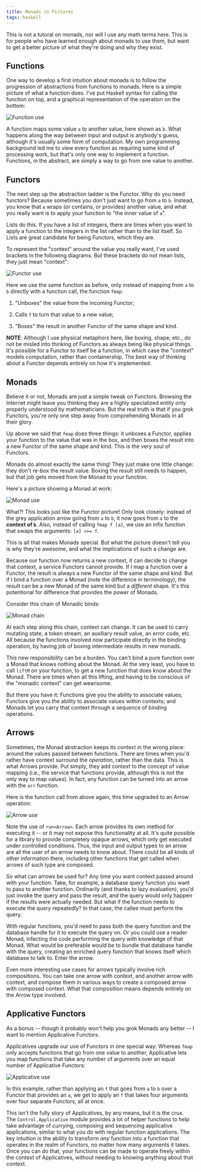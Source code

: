 ```yaml
---
title: Monads in Pictures
tags: haskell
---
```


This is not a tutoral on monads, nor will I use any math terms here.  This is
for people who have learned enough about monads to use them, but want to get a
better picture of what they're doing and why they exist.

## Functions

One way to develop a first intuition about monads is to follow the progression
of abstractions from functions to monads.  Here is a simple picture of what a
function does.  I've put Haskell syntax for calling the function on top, and a
graphical representation of the operation on the bottom:

![Function use](http://tech.wp.newartisans.com/files/2012/08/Function.png)

A function maps some value `a` to another value, here shown as `b`.  What happens
along the way between input and output is anybody's guess, although it's
usually some form of computation.  My own programming background led me to
view every function as requiring some kind of processing work, but that's only
one way to implement a function.  Functions, in the abstract, are simply a way
to go from one value to another.

## Functors

The next step up the abstraction ladder is the Functor.  Why do you need
functors?  Because sometimes you don't just want to go from `a` to `b`.
Instead, you know that `a` wraps (or contains, or provides) another value, and
what you really want is to apply your function to "the inner value of `a`".

Lists do this.  If you have a list of integers, there are times when you want
to apply a function to the integers in the list rather than to the list
itself.  So Lists are great candidate for being Functors, which they are.

To represent the "context" around the value you really want, I've used
brackets in the following diagrams.  But these brackets do not mean lists,
they just mean "context":

![Functor use](http://tech.wp.newartisans.com/files/2012/08/Functor.png)

Here we use the same function as before, only instead of mapping from `a` to
`b` directly with a function call, the function `fmap`:

1. "Unboxes" the value from the incoming Functor;

2. Calls `f` to turn that value to a new value;

3. "Boxes" the result in another Functor of the same shape and kind.

**NOTE**: Although I use physical metaphors here, like boxing, shape, etc., do
not be misled into thinking of Functors as always being like physical things.
It's possible for a Functor to itself be a function, in which case the
"context" models computation, rather than containership.  The best way of
thinking about a Functor depends entirely on how it's implemented.

## Monads

Believe it or not, Monads are just a simple tweak on Functors.  Browsing the
Internet might leave you thinking they are a highly specialized entity only
properly understood by mathematicians.  But the real truth is that if you grok
Functors, you're only one step away from comprehending Monads in all their
glory.

Up above we said that `fmap` does three things: it unboxes a Functor, applies
your function to the value that was in the box, and then boxes the result into
a new Functor of the same shape and kind.  This is the very soul of Functors.

Monads do almost exactly the same thing!  They just make one little change:
they don't re-box the result value.  Boxing the result still needs to happen,
but that job gets moved from the Monad to your function.

Here's a picture showing a Monad at work:

![Monad use](http://tech.wp.newartisans.com/files/2012/08/Monad.png)

What?!  This looks just like the Functor picture!  Only look closely: instead
of the grey application arrow going from `a` to `b`, it now goes from `a` to
the **context of `b`**.  Also, instead of calling `fmap f [a]`, we use an
infix function that swaps the arguments: `[a] >>= f`.

This is all that makes Monads special.  But what the picture doesn't tell you
is why they're awesome, and what the implications of such a change are.

Because our function now returns a new context, it can decide to change that
context, a service Functors cannot provide.  If I map a function over a
Functor, the result is always a new Functor of the same shape and kind.  But
if I bind a function over a Monad (note the difference in terminology), the
result can be a new Monad of the same kind but a *different* shape.  It's this
potentional for difference that provides the power of Monads.

Consider this chain of Monadic binds:

![Monad chain](http://tech.wp.newartisans.com/files/2012/08/Monad_chain.png)

At each step along this chain, context can change.  It can be used to carry
mutating state, a token stream, an auxiliary result value, an error code, etc.
All because the functions involved now participate directly in the binding
operation, by having job of boxing intermediate results in new monads.

This new responsibility can be a burden.  You can't bind a pure function over
a Monad that knows nothing about the Monad.  At the very least, you have to
call `liftM` on your function, to get a new function that does know about the
Monad.  There are times when all this lifting, and having to be conscious of
the "monadic context" can get wearisome.

But there you have it: Functions give you the ability to associate values;
Functors give you the ability to associate values within contexts; and Monads
let you carry that context through a sequence of binding operations.

## Arrows

Sometimes, the Monad abstraction keeps its context in the wrong place: around
the values passed between functions.  There are times when you'd rather have
context surround the *operation*, rather than the data.  This is what Arrows
provide.  Put simply, they add context to the concept of value mapping (i.e.,
the service that functions provide, although this is not the only way to map
values).  In fact, any function can be turned into an arrow with the `arr`
function.

Here is the function call from above again, this time upgraded to an Arrow
operation:

![Arrow use](http://tech.wp.newartisans.com/files/2012/08/Arrow.png)

Note the use of `run<Arrow>`.  Each arrow provides its own method for
executing it -- or it may not expose this functionality at all.  It's quite
possible for a library to provide completely opaque arrows, which only get
executed under controlled conditions.  Thus, the input and output types to an
arrow are all the user of an arrow needs to know about.  There could be all
kinds of other information there, including other functions that get called
when arrows of such type are composed.

So what can arrows be used for?  Any time you want context passed around with
your function.  Take, for example, a database query function you want to pass
to another function.  Ordinarily (and thanks to lazy evaluation), you'd just
invoke the query and pass the result, and the query would only happen if the
results were actually needed.  But what if the function needs to execute the
query repeatedly?  In that case, the callee must perform the query.

With regular functions, you'd need to pass both the query function and the
database handle for it to execute the query on.  Or you could use a reader
Monad, infecting the code performing the query with knowledge of that Monad.
What would be preferable would be to bundle that database handle with the
query, creating an enriched query function that knows itself which database to
talk to.  Enter the arrow.

Even more interesting use cases for arrows typically involve rich
compositions.  You can take one arrow with context, and another arrow with
context, and compose them in various ways to create a composed arrow with
composed context.  What that composition means depends entirely on the Arrow
type involved.

## Applicative Functors

As a bonus -- though it probably won't help you grok Monads any better -- I
want to mention Applicative Functors.

Applicatives upgrade our use of Functors in one special way: Whereas `fmap`
only accepts functions that go from one value to another, Applicative lets you
map functions that take any number of arguments over an equal number of
Applicative Functors:

![Applicative use](http://tech.wp.newartisans.com/files/2012/08/Applicative.png)

In this example, rather than applying an `f` that goes from `a` to `b` over a
Functor that provides an `a`, we get to apply an `f` that takes four arguments
over four separate Functors, all at once.

This isn't the fully story of Applicatives, by any means, but it is the crux.
The `Control.Applicative` module provides a lot of helper functions to help
take advantage of currying, composing and sequencing applicative applications,
similar to what you do with regular function applications.  The key intuition
is the ability to transform *any* function into a function that operates in
the realm of Functors, no matter how many arguments it takes.  Once you can do
that, your functions can be made to operate freely within the context of
Applicatives, without needing to knowing anything about that context.
